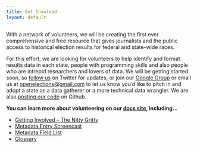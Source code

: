```yaml
---
title: Get Involved
layout: default
---
```


With a network of volunteers, we will be creating the first ever comprehensive and free resource that gives journalists and the public access to historical election results for federal and state-wide races.

For this effort, we are looking for volunteers to help identify and format results data in each state, people with programming skills and also people who are intrepid researchers and lovers of data. We will be getting started soon, so [follow us](http://twitter.com/openelex) on Twitter for updates, or join our [Google Group](https://groups.google.com/forum/?fromgroups#!forum/openelections) or email us at [openelections@gmail.com](mailto:openelections@gmail.com) to let us know you’d like to pitch in and adopt a state as a data gatherer or a more technical data wrangler. We are also [posting our code](https://github.com/openelections) on Github.

**You can learn more about volunteering on our [docs site](http://docs.openelections.net/), including…**

* [Getting Involved – The Nitty Gritty](http://docs.openelections.net/getting-involved/)
* [Metadata Entry Screencast](http://docs.openelections.net/metadata-screencast/)
* [Metadata Field List](http://docs.openelections.net/election-metadata/)
* [Glossary](http://docs.openelections.net/glossary/)
